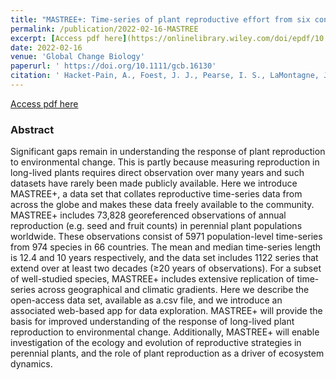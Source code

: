 ```yaml
---
title: "MASTREE+: Time‐series of plant reproductive effort from six continents"
permalink: /publication/2022-02-16-MASTREE
excerpt: [Access pdf here](https://onlinelibrary.wiley.com/doi/epdf/10.1111/gcb.16130)
date: 2022-02-16
venue: 'Global Change Biology'
paperurl: ' https://doi.org/10.1111/gcb.16130'
citation: ' Hacket-Pain, A., Foest, J. J., Pearse, I. S., LaMontagne, J. M., Koenig, W. D., Vacchiano, G., Bogdziewicz, M., Caignard, T., Celebias, P., van Dormolen, J., Fernández-Martínez, M., Moris, J. V., Palaghianu, C., Pesendorfer, M., Satake, A., Schermer, E., Tanentzap, A. J., Thomas, P. A., Vecchio, D., … Ascoli, D. (2022). MASTREE+: Time-series of plant reproductive effort from six continents. Global Change Biology, 28, 3066– 3082. https://doi.org/10.1111/gcb.16130 '
---
```

  
  [Access pdf here](https://onlinelibrary.wiley.com/doi/epdf/10.1111/gcb.16130)

### Abstract
Significant gaps remain in understanding the response of plant reproduction to environmental change. This is partly because measuring reproduction in long-lived plants requires direct observation over many years and such datasets have rarely been made publicly available. Here we introduce MASTREE+, a data set that collates reproductive time-series data from across the globe and makes these data freely available to the community. MASTREE+ includes 73,828 georeferenced observations of annual reproduction (e.g. seed and fruit counts) in perennial plant populations worldwide. These observations consist of 5971 population-level time-series from 974 species in 66 countries. The mean and median time-series length is 12.4 and 10 years respectively, and the data set includes 1122 series that extend over at least two decades (≥20 years of observations). For a subset of well-studied species, MASTREE+ includes extensive replication of time-series across geographical and climatic gradients. Here we describe the open-access data set, available as a.csv file, and we introduce an associated web-based app for data exploration. MASTREE+ will provide the basis for improved understanding of the response of long-lived plant reproduction to environmental change. Additionally, MASTREE+ will enable investigation of the ecology and evolution of reproductive strategies in perennial plants, and the role of plant reproduction as a driver of ecosystem dynamics.
